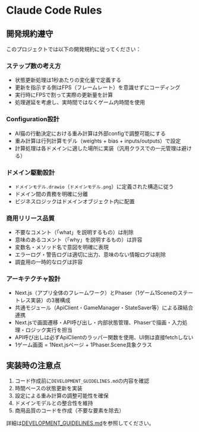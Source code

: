 # Claude Code Rules

## 開発規約遵守

このプロジェクトでは以下の開発規約に従ってください：

### ステップ数の考え方
- 状態更新処理は1秒あたりの変化量で定義する
- 更新を指示する側はFPS（フレームレート）を意識せずにコーディング
- 実行時にFPSで割って実際の更新量を計算
- 処理遅延を考慮し、実時間ではなくゲーム内時間を使用

### Configuration設計
- AI猫の行動決定における重み計算は外部configで調整可能にする
- 重み計算は行列計算モデル（weights + bias + inputs/outputs）で設定
- 計算処理は各ドメインに適した場所に実装（汎用クラスでの一元管理は避ける）

### ドメイン駆動設計
- `ドメインモデル.drawio`（`ドメインモデル.png`）に定義された構造に従う
- ドメイン間の責務を明確に分離
- ビジネスロジックはドメインオブジェクト内に配置

### 商用リリース品質
- 不要なコメント（「what」を説明するもの）は削除
- 意味のあるコメント（「why」を説明するもの）は許容
- 変数名・メソッド名で意図を明確に表現
- エラーログ・警告ログは適切に出力、意味のない情報ログは削除
- 調査用の一時的なログは許容

### アーキテクチャ設計
- Next.js（アプリ全体のフレームワーク）とPhaser（1ゲーム1Sceneのステートレス実装）の3層構成
- 共通モジュール（ApiClient・GameManager・StateSaver等）による疎結合連携
- Next.jsで画面遷移・API呼び出し・内部状態管理、Phaserで描画・入力処理・ロジック実行を担当
- API呼び出しは必ずApiClientのラッパー関数を使用、UI側は直接fetchしない
- 1ゲーム画面 = 1Next.jsページ + 1Phaser.Scene具象クラス

## 実装時の注意点

1. コード作成前に`DEVELOPMENT_GUIDELINES.md`の内容を確認
2. 時間ベースの状態更新を実装
3. 設定による重み計算の調整可能性を確保
4. ドメインモデルとの整合性を維持
5. 商用品質のコードを作成（不要な要素を除去）

詳細は[DEVELOPMENT_GUIDELINES.md](./DEVELOPMENT_GUIDELINES.md)を参照してください。